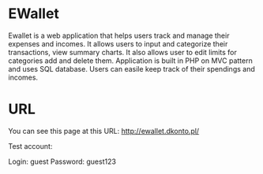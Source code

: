 # EWallet
Ewallet is a web application that helps users track and manage their expenses and incomes. It allows users to input and categorize their transactions, view summary charts. It also allows user to edit limits for categories add and delete them. Application is built in PHP on MVC pattern and uses SQL database. Users can easile keep track of their spendings and incomes.


# URL

You can see this page at this URL:
http://ewallet.dkonto.pl/

Test account:

Login: guest 
Password: guest123
